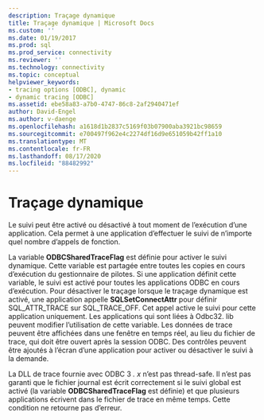 ```yaml
---
description: Traçage dynamique
title: Traçage dynamique | Microsoft Docs
ms.custom: ''
ms.date: 01/19/2017
ms.prod: sql
ms.prod_service: connectivity
ms.reviewer: ''
ms.technology: connectivity
ms.topic: conceptual
helpviewer_keywords:
- tracing options [ODBC], dynamic
- dynamic tracing [ODBC]
ms.assetid: ebe58a83-a7b0-4747-86c8-2af2940471ef
author: David-Engel
ms.author: v-daenge
ms.openlocfilehash: a1618d1b2837c5169f03b07900aba3921bc98659
ms.sourcegitcommit: e700497f962e4c2274df16d9e651059b42ff1a10
ms.translationtype: MT
ms.contentlocale: fr-FR
ms.lasthandoff: 08/17/2020
ms.locfileid: "88482992"
---
```

# <a name="dynamic-tracing"></a>Traçage dynamique
Le suivi peut être activé ou désactivé à tout moment de l’exécution d’une application. Cela permet à une application d’effectuer le suivi de n’importe quel nombre d’appels de fonction.  
  
 La variable **ODBCSharedTraceFlag** est définie pour activer le suivi dynamique. Cette variable est partagée entre toutes les copies en cours d’exécution du gestionnaire de pilotes. Si une application définit cette variable, le suivi est activé pour toutes les applications ODBC en cours d’exécution. Pour désactiver le traçage lorsque le traçage dynamique est activé, une application appelle **SQLSetConnectAttr** pour définir SQL_ATTR_TRACE sur SQL_TRACE_OFF. Cet appel active le suivi pour cette application uniquement. Les applications qui sont liées à Odbc32. lib peuvent modifier l’utilisation de cette variable. Les données de trace peuvent être affichées dans une fenêtre en temps réel, au lieu du fichier de trace, qui doit être ouvert après la session ODBC. Des contrôles peuvent être ajoutés à l’écran d’une application pour activer ou désactiver le suivi à la demande.  
  
 La DLL de trace fournie avec ODBC 3 *. x* n’est pas thread-safe. Il n’est pas garanti que le fichier journal est écrit correctement si le suivi global est activé (la variable **ODBCSharedTraceFlag** est définie) et que plusieurs applications écrivent dans le fichier de trace en même temps. Cette condition ne retourne pas d’erreur.
